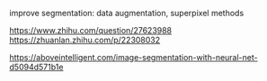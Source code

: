 improve segmentation: data augmentation, superpixel methods
 
 https://www.zhihu.com/question/27623988
 https://zhuanlan.zhihu.com/p/22308032
 
 https://aboveintelligent.com/image-segmentation-with-neural-net-d5094d571b1e

